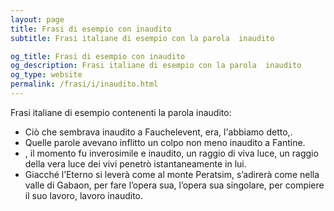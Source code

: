 ```yaml
---
layout: page
title: Frasi di esempio con inaudito 
subtitle: Frasi italiane di esempio con la parola  inaudito

og_title: Frasi di esempio con inaudito 
og_description: Frasi italiane di esempio con la parola  inaudito
og_type: website
permalink: /frasi/i/inaudito.html
---
```


Frasi italiane di esempio contenenti la parola inaudito:


- Ciò che sembrava inaudito a Fauchelevent, era, l'abbiamo detto,.
- Quelle parole avevano inflitto un colpo non meno inaudito a Fantine.
- , il momento fu inverosimile e inaudito, un raggio di viva luce, un raggio della vera luce dei vivi penetrò istantaneamente in lui.
- Giacché l’Eterno si leverà come al monte Peratsim, s’adirerà come nella valle di Gabaon, per fare l’opera sua, l’opera sua singolare, per compiere il suo lavoro, lavoro inaudito.
